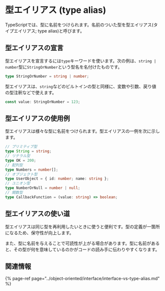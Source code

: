 # 型エイリアス \(type alias\)

TypeScriptでは、型に名前をつけられます。名前のついた型を型エイリアス\(タイプエイリアス; type alias\)と呼びます。

## 型エイリアスの宣言

型エイリアスを宣言するには`type`キーワードを使います。次の例は、`string | number`型に`StringOrNumber`という型名を名付けたものです。

```typescript
type StringOrNumber = string | number;
```

型エイリアスは、`string`などのビルトインの型と同様に、変数や引数、戻り値の型注釈などで使えます。

```typescript
const value: StringOrNumber = 123;
```

## 型エイリアスの使用例

型エイリアスは様々な型に名前をつけられます。型エイリアスの一例を次に示します。

```typescript
// プリミティブ型
type String = string;
// リテラル型
type OK = 200;
// 配列型
type Numbers = number[];
// オブジェクト型
type UserObject = { id: number; name: string };
// ユニオン型
type NumberOrNull = number | null;
// 関数型
type CallbackFunction = (value: string) => boolean;
```

## 型エイリアスの使い道

型エイリアスは同じ型を再利用したいときに使うと便利です。型の定義が一箇所になるため、保守性が向上します。

また、型に名前を与えることで可読性が上がる場合があります。型に名前があると、その型が何を意味しているのかがコードの読み手に伝わりやすくなります。

## 関連情報

{% page-ref page="../object-oriented/interface/interface-vs-type-alias.md" %}

